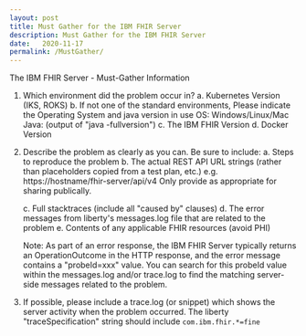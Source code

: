 ```yaml
---
layout: post
title: Must Gather for the IBM FHIR Server
description: Must Gather for the IBM FHIR Server
date:   2020-11-17
permalink: /MustGather/
---
```


The IBM FHIR Server - Must-Gather Information

1. Which environment did the problem occur in?
    a. Kubernetes Version (IKS, ROKS)
    b. If not one of the standard environments,
        Please indicate the Operating System and java version in use
        OS:  Windows/Linux/Mac
        Java: (output of "java -fullversion")
    c. The IBM FHIR Version
    d. Docker Version

2. Describe the problem as clearly as you can. Be sure to include:
    a. Steps to reproduce the problem
    b. The actual REST API URL strings (rather than placeholders copied from a test plan, etc.)
        e.g. https://hostname/fhir-server/api/v4
        Only provide as appropriate for sharing publically.

    c. Full stacktraces (include all "caused by" clauses)
    d. The error messages from liberty's messages.log file that are related to the problem
    e. Contents of any applicable FHIR resources (avoid PHI)

    Note: As part of an error response, the IBM FHIR Server typically returns
    an OperationOutcome in the HTTP response, and the error message contains
    a "probeId=xxx" value.   You can search for this probeId value within the messages.log
    and/or trace.log to find the matching server-side messages related to the problem.

3. If possible, please include a trace.log (or snippet) which shows the server activity when the problem occurred.
    The liberty "traceSpecification" string should include `com.ibm.fhir.*=fine`


